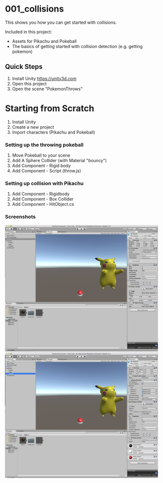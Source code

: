 # 001_collisions

This shows you how you can get started with collisions.

Included in this project:

- Assets for Pikachu and Pokeball
- The basics of getting started with collision detection (e.g. getting pokemon)

## Quick Steps

1. Install Unity https://unity3d.com
2. Open this project
3. Open the scene "PokemonThrows"

# Starting from Scratch

1. Install Unity
2. Create a new project
3. Import characters (Pikachu and Pokeball)

### Setting up the throwing pokeball
1. Move Pokeball to your scene
2. Add A Sphere Collider (with Material "bouncy")
3. Add Component - Rigid body
4. Add Component - Script (throw.js)

### Setting up collision with Pikachu
1. Add Component - Rigidbody
2. Add Component - Box Collider
3. Add Component - HitObject.cs


### Screenshots
<img src="../screenshots/001/001.png" width="700px">
<img src="../screenshots/001/002.png" width="700px">
